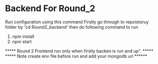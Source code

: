 # Backend For Round_2


  Run configuration using this command
  Firstly go through to repoistoruy folder by 'cd Round2_backend' then do following command to run 
1. npm install 
2. npm start



 ***** Round 2 Frontend run only when firstly backen is run and up". *****
 *****  Note create env file before run and add your mongodb url ******
